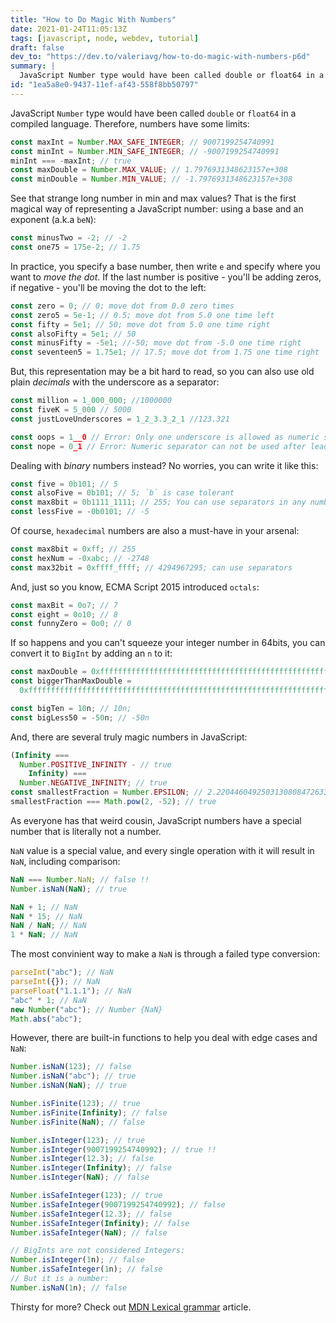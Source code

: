 ```yaml
---
title: "How to Do Magic With Numbers"
date: 2021-01-24T11:05:13Z
tags: [javascript, node, webdev, tutorial]
draft: false
dev_to: "https://dev.to/valeriavg/how-to-do-magic-with-numbers-p6d"
summary: |
  JavaScript Number type would have been called double or float64 in a compiled language. Therefore, numbers have some limits
id: "1ea5a8e0-9437-11ef-af43-558f8bb50797"
---
```


JavaScript `Number` type would have been called `double` or `float64` in a compiled language. Therefore, numbers have some limits:

```js
const maxInt = Number.MAX_SAFE_INTEGER; // 9007199254740991
const minInt = Number.MIN_SAFE_INTEGER; // -9007199254740991
minInt === -maxInt; // true
const maxDouble = Number.MAX_VALUE; // 1.7976931348623157e+308
const minDouble = Number.MIN_VALUE; // -1.7976931348623157e+308
```

See that strange long number in min and max values? That is the first magical way of representing a JavaScript number: using a base and an exponent (a.k.a `beN`):

```js
const minusTwo = -2; // -2
const one75 = 175e-2; // 1.75
```

In practice, you specify a base number, then write `e` and specify where you want to _move the dot_. If the last number is positive - you'll be adding zeros, if negative - you'll be moving the dot to the left:

```js
const zero = 0; // 0; move dot from 0.0 zero times
const zero5 = 5e-1; // 0.5; move dot from 5.0 one time left
const fifty = 5e1; // 50; move dot from 5.0 one time right
const alsoFifty = 5e1; // 50
const minusFifty = -5e1; //-50; move dot from -5.0 one time right
const seventeen5 = 1.75e1; // 17.5; move dot from 1.75 one time right
```

But, this representation may be a bit hard to read, so you can also use old plain _decimals_ with the underscore as a separator:

```js
const million = 1_000_000; //1000000
const fiveK = 5_000 // 5000
const justLoveUnderscores = 1_2_3.3_2_1 //123.321

const oops = 1__0 // Error: Only one underscore is allowed as numeric separator
const nope = 0_1 // Error: Numeric separator can not be used after leading 0
```

Dealing with _binary_ numbers instead? No worries, you can write it like this:

```js
const five = 0b101; // 5
const alsoFive = 0b101; // 5; `b` is case tolerant
const max8bit = 0b1111_1111; // 255; You can use separators in any number :-)
const lessFive = -0b0101; // -5
```

Of course, `hexadecimal` numbers are also a must-have in your arsenal:

```js
const max8bit = 0xff; // 255
const hexNum = -0xabc; // -2748
const max32bit = 0xffff_ffff; // 4294967295; can use separators
```

And, just so you know, ECMA Script 2015 introduced `octals`:

```js
const maxBit = 0o7; // 7
const eight = 0o10; // 8
const funnyZero = 0o0; // 0
```

If so happens and you can't squeeze your integer number in 64bits, you can convert it to `BigInt` by adding an `n` to it:

```js
const maxDouble = 0xffffffffffffffffffffffffffffffffffffffffffffffffffffffffffffffffffffffffffffffffffffffffffffffffffffffffffffffffffffffffffffffffffffffffffffffffffffffffffffffffffffffffffffffffffffffffffffffffffffffffffffffffffffffffffffffffffffffffffffffffffffffffffffffff; // Infinity
const biggerThanMaxDouble =
  0xffffffffffffffffffffffffffffffffffffffffffffffffffffffffffffffffffffffffffffffffffffffffffffffffffffffffffffffffffffffffffffffffffffffffffffffffffffffffffffffffffffffffffffffffffffffffffffffffffffffffffffffffffffffffffffffffffffffffffffffffffffffffffffffffn; // 179769313486231590772930519078902473361797697894230657273430081157732675805500963132708477322407536021120113879871393357658789768814416622492847430639474124377767893424865485276302219601246094119453082952085005768838150682342462881473913110540827237163350510684586298239947245938479716304835356329624224137215n

const bigTen = 10n; // 10n;
const bigLess50 = -50n; // -50n
```

And, there are several truly magic numbers in JavaScript:

```js
(Infinity ===
  Number.POSITIVE_INFINITY - // true
    Infinity) ===
  Number.NEGATIVE_INFINITY; // true
const smallestFraction = Number.EPSILON; // 2.2204460492503130808472633361816e-16
smallestFraction === Math.pow(2, -52); // true
```

As everyone has that weird cousin, JavaScript numbers have a special number that is literally not a number.

`NaN` value is a special value, and every single operation with it will result in `NaN`, including comparison:

```js
NaN === Number.NaN; // false !!
Number.isNaN(NaN); // true

NaN + 1; // NaN
NaN * 15; // NaN
NaN / NaN; // NaN
1 * NaN; // NaN
```

The most convinient way to make a `NaN` is through a failed type conversion:

```js
parseInt("abc"); // NaN
parseInt({}); // NaN
parseFloat("1.1.1"); // NaN
"abc" * 1; // NaN
new Number("abc"); // Number {NaN}
Math.abs("abc");
```

However, there are built-in functions to help you deal with edge cases and `NaN`:

```js
Number.isNaN(123); // false
Number.isNaN("abc"); // true
Number.isNaN(NaN); // true

Number.isFinite(123); // true
Number.isFinite(Infinity); // false
Number.isFinite(NaN); // false

Number.isInteger(123); // true
Number.isInteger(9007199254740992); // true !!
Number.isInteger(12.3); // false
Number.isInteger(Infinity); // false
Number.isInteger(NaN); // false

Number.isSafeInteger(123); // true
Number.isSafeInteger(9007199254740992); // false
Number.isSafeInteger(12.3); // false
Number.isSafeInteger(Infinity); // false
Number.isSafeInteger(NaN); // false

// BigInts are not considered Integers:
Number.isInteger(1n); // false
Number.isSafeInteger(1n); // false
// But it is a number:
Number.isNaN(1n); // false
```

Thirsty for more? Check out [MDN Lexical grammar](https://developer.mozilla.org/en-US/docs/Web/JavaScript/Reference/Lexical_grammar) article.
